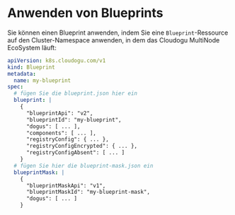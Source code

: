 # Anwenden von Blueprints

Sie können einen Blueprint anwenden, indem Sie eine `Blueprint`-Ressource auf den Cluster-Namespace anwenden, in dem das Cloudogu MultiNode EcoSystem läuft:

```yaml
apiVersion: k8s.cloudogu.com/v1
kind: Blueprint
metadata:
  name: my-blueprint
spec:
  # fügen Sie die blueprint.json hier ein
  blueprint: |
    {
      "blueprintApi": "v2",
      "blueprintId": "my-blueprint",
      "dogus": [ ... ],
      "components": [ ... ],
      "registryConfig": { ... },
      "registryConfigEncrypted": { ... },
      "registryConfigAbsent": [ ... ]
    }
  # fügen Sie hier die blueprint-mask.json ein
  blueprintMask: |
    {
      "blueprintMaskApi": "v1",
      "blueprintMaskId": "my-blueprint-mask",
      "dogus": [ ... ]
    }
```